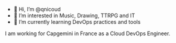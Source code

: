 - 👋 Hi, I’m @qnicoud
- 👀 I’m interested in Music, Drawing, TTRPG and IT 
- 🌱 I’m currently learning DevOps practices and tools

I am working for Capgemini in France as a Cloud DevOps Engineer.
<!---
qnicoud/qnicoud is a ✨ special ✨ repository because its `README.md` (this file) appears on your GitHub profile.
You can click the Preview link to take a look at your changes.
--->
